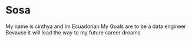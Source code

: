# Sosa
My name is cinthya and Im Ecuadorian
My Goals are to be a data engineer
Bevause it will lead the way to my future career dreams
